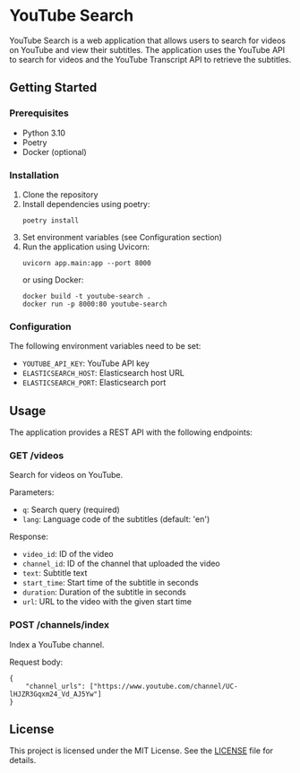 # YouTube Search

YouTube Search is a web application that allows users to search for videos on YouTube and view their subtitles. The application uses the YouTube API to search for videos and the YouTube Transcript API to retrieve the subtitles.

## Getting Started

### Prerequisites

- Python 3.10
- Poetry
- Docker (optional)

### Installation

1. Clone the repository
2. Install dependencies using poetry:
   ```
   poetry install
   ```
3. Set environment variables (see Configuration section)
4. Run the application using Uvicorn:
   ```
   uvicorn app.main:app --port 8000
   ```
   or using Docker:
   ```
   docker build -t youtube-search .
   docker run -p 8000:80 youtube-search
   ```

### Configuration

The following environment variables need to be set:

- `YOUTUBE_API_KEY`: YouTube API key
- `ELASTICSEARCH_HOST`: Elasticsearch host URL
- `ELASTICSEARCH_PORT`: Elasticsearch port

## Usage

The application provides a REST API with the following endpoints:

### GET /videos

Search for videos on YouTube.

Parameters:

- `q`: Search query (required)
- `lang`: Language code of the subtitles (default: 'en')

Response:

- `video_id`: ID of the video
- `channel_id`: ID of the channel that uploaded the video
- `text`: Subtitle text
- `start_time`: Start time of the subtitle in seconds
- `duration`: Duration of the subtitle in seconds
- `url`: URL to the video with the given start time

### POST /channels/index

Index a YouTube channel.

Request body:

```
{
    "channel_urls": ["https://www.youtube.com/channel/UC-lHJZR3Gqxm24_Vd_AJ5Yw"]
}
```

## License

This project is licensed under the MIT License. See the [LICENSE](LICENSE) file for details.
